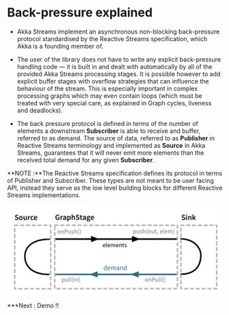 # Back-pressure explained
* Akka Streams implement an asynchronous non-blocking back-pressure protocol standardised by the Reactive Streams specification, which Akka is a founding member of.

* The user of the library does not have to write any explicit back-pressure handling code — it is built in and dealt with automatically by all of the provided Akka Streams processing stages. It is possible however to add explicit buffer stages with overflow strategies that can influence the behaviour of the stream. This is especially important in complex processing graphs which may even contain loops (which must be treated with very special care, as explained in Graph cycles, liveness and deadlocks).

* The back pressure protocol is defined in terms of the number of elements a downstream **Subscriber** is able to receive and buffer, referred to as demand. The source of data, referred to as **Publisher** in Reactive Streams terminology and implemented as **Source** in Akka Streams, guarantees that it will never emit more elements than the received total demand for any given **Subscriber**.

**NOTE :**The Reactive Streams specification defines its protocol in terms of Publisher and Subscriber. These types are not meant to be user facing API, instead they serve as the low level building blocks for different Reactive Streams implementations.


![Back pressure](graph_stage_conceptual1.png)


***Next : Demo !!